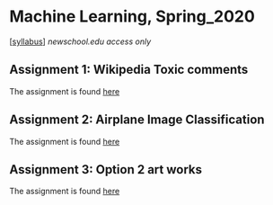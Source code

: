 # Machine Learning, Spring_2020

[[syllabus](https://docs.google.com/document/d/1RSUjPPu9cHtTA_8s650-7XTAfLRsCuN_5tqhjQHdcP0/edit?usp=sharing)] *newschool.edu access only*


## Assignment 1: Wikipedia Toxic comments


The assignment is found [here](https://github.com/tongtongluu/ml2020spring/tree/master/final_assignment_1)


## Assignment 2: Airplane Image Classification



The assignment is found [here](https://github.com/tongtongluu/ml2020spring/tree/master/final_assignment_2/code)


## Assignment 3: Option 2 art works 
The assignment is found [here](https://github.com/tongtongluu/ml2020spring/tree/master/final_assignment_3/option_2)
